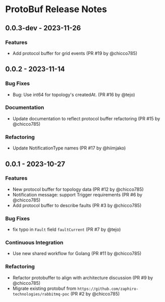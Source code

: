 # ProtoBuf Release Notes

## 0.0.3-dev - 2023-11-26

### Features

- Add protocol buffer for grid events (PR #19 by @chicco785)

## 0.0.2 - 2023-11-14

### Bug Fixes

- Bug: Use int64 for topology's createdAt. (PR #16 by @tejo)

### Documentation

- Update documentation to reflect protocol buffer refactoring (PR #15 by
  @chicco785)

### Refactoring

- Update NotificationType names (PR #17 by @hiimjako)

## 0.0.1 - 2023-10-27

### Features

- New protocol buffer for topology data (PR #12 by @chicco785)
- Notification message: support Trigger requirements (PR #6 by @chicco785)
- Add protocol buffer to describe faults (PR #3 by @chicco785)

### Bug Fixes

- fix typo in `Fault` field `faultCurrent` (PR #7 by @tejo)

### Continuous Integration

- Use new shared workflow for Golang (PR #11 by @chicco785)

### Refactoring

- Refactor protobuffer to align with architecture discussion (PR #9 by
  @chicco785)
- Migrate existing protobuf from
  `https://github.com/zaphiro-technologies/rabbitmq-poc` (PR #2 by @chicco785)
